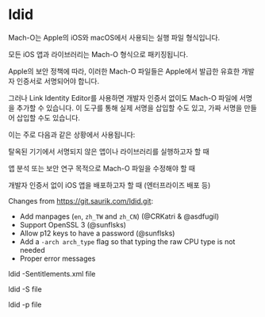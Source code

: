 # ldid

Mach-O는 Apple의 iOS와 macOS에서 사용되는 실행 파일 형식입니다. 

모든 iOS 앱과 라이브러리는 Mach-O 형식으로 패키징됩니다. 

Apple의 보안 정책에 따라, 
이러한 Mach-O 파일들은 Apple에서 발급한 유효한 개발자 인증서로 서명되어야 합니다.

그러나 Link Identity Editor를 사용하면 
개발자 인증서 없이도 Mach-O 파일에 서명을 추가할 수 있습니다. 
이 도구를 통해 실제 서명을 삽입할 수도 있고, 가짜 서명을 만들어 삽입할 수도 있습니다.

이는 주로 다음과 같은 상황에서 사용됩니다:

탈옥된 기기에서 서명되지 않은 앱이나 라이브러리를 실행하고자 할 때

앱 분석 또는 보안 연구 목적으로 Mach-O 파일을 수정해야 할 때

개발자 인증서 없이 iOS 앱을 배포하고자 할 때 (엔터프라이즈 배포 등)



Changes from https://git.saurik.com/ldid.git:
- Add manpages (`en`, `zh_TW` and `zh_CN`) (@CRKatri & @asdfugil)
- Support OpenSSL 3 (@sunflsks)
- Allow p12 keys to have a password (@sunflsks)
- Add a `-arch arch_type` flag so that typing the raw CPU type is not needed
- Proper error messages
  
ldid -Sentitlements.xml  file

ldid -S file

ldid -p file
